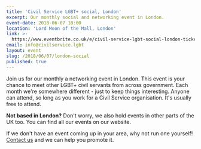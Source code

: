 ```yaml
---
title: 'Civil Service LGBT+ social, London'
excerpt: Our monthly social and networking event in London.
event-date: 2018-06-07 18:00
location: 'Lord Moon of the Mall, London'
link: >-
  https://www.eventbrite.co.uk/e/civil-service-lgbt-social-london-tickets-39611776891
email: info@civilservice.lgbt
layout: event
slug: /2018/06/07/london-social
published: true
---
```

Join us for our monthly a networking event in London. This event is your chance to meet other LGBT+ civil servants from across government. Each month we're somewhere different - just to keep things interesting. Anyone can attend, so long as you work for a Civil Service organisation. It's usually free to attend.

**Not based in London?** Don't worry, we also hold events in other parts of the UK too. You can find all our events on our website.

If we don't have an event coming up in your area, why not run one yourself! [Contact us](/about/contact-us/) and we can help you promote it.
